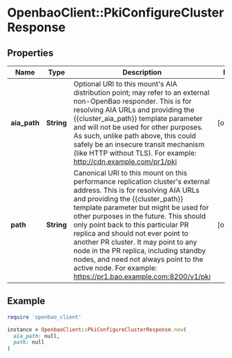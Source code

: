 # OpenbaoClient::PkiConfigureClusterResponse

## Properties

| Name | Type | Description | Notes |
| ---- | ---- | ----------- | ----- |
| **aia_path** | **String** | Optional URI to this mount&#39;s AIA distribution point; may refer to an external non-OpenBao responder. This is for resolving AIA URLs and providing the {{cluster_aia_path}} template parameter and will not be used for other purposes. As such, unlike path above, this could safely be an insecure transit mechanism (like HTTP without TLS). For example: http://cdn.example.com/pr1/pki | [optional] |
| **path** | **String** | Canonical URI to this mount on this performance replication cluster&#39;s external address. This is for resolving AIA URLs and providing the {{cluster_path}} template parameter but might be used for other purposes in the future. This should only point back to this particular PR replica and should not ever point to another PR cluster. It may point to any node in the PR replica, including standby nodes, and need not always point to the active node. For example: https://pr1.bao.example.com:8200/v1/pki | [optional] |

## Example

```ruby
require 'openbao_client'

instance = OpenbaoClient::PkiConfigureClusterResponse.new(
  aia_path: null,
  path: null
)
```

